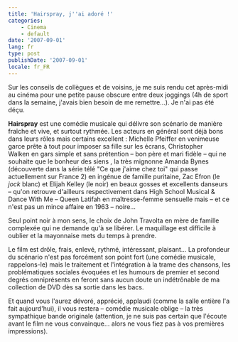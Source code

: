 ```yaml
---
title: 'Hairspray, j''ai adoré !'
categories:
    - Cinema
    - default
date: '2007-09-01'
lang: fr
type: post
publishDate: '2007-09-01'
locale: fr_FR
---
```


Sur les conseils de collègues et de voisins, je me suis rendu cet après-midi au cinéma pour une petite pause obscure entre deux joggings (4h de sport dans la semaine, j'avais bien besoin de me remettre…). Je n'ai pas été déçu.

**Hairspray** est une comédie musicale qui délivre son scénario de manière fraîche et vive, et surtout rythmée. Les acteurs en général sont déjà bons dans leurs rôles mais certains excellent : Michelle Pfeiffer en venimeuse garce prête à tout pour imposer sa fille sur les écrans, Christopher Walken en gars simple et sans prétention – bon père et mari fidèle – qui ne souhaite que le bonheur des siens , la très mignonne Amanda Bynes (découverte dans la série télé "Ce que j'aime chez toi" qui passe actuellement sur France 2) en ingénue de famille puritaine, Zac Efron (le _jock_ blanc) et Elijah Kelley (le noir) en beaux gosses et excellents danseurs – qu'on retrouve d'ailleurs respectivement dans High School Musical &amp; Dance With Me – Queen Latifah en maîtresse-femme sensuelle mais – et ce n'est pas un mince affaire en 1963 – noire…

Seul point noir à mon sens, le choix de John Travolta en mère de famille complexée qui ne demande qu'à se libérer. Le maquillage est difficile à oublier et la mayonnaise mets du temps à prendre.

Le film est drôle, frais, enlevé, rythmé, intéressant, plaisant… La profondeur du scénario n'est pas forcément son point fort (une comédie musicale, rappelons-le) mais le traitement et l'intégration à la trame des chansons, les problématiques sociales évoquées et les humours de premier et second degrés omniprésents en feront sans aucun doute un indétrônable de ma collection de DVD dès sa sortie dans les bacs.

Et quand vous l'aurez dévoré, apprécié, applaudi (comme la salle entière l'a fait aujourd'hui), il vous restera – comédie musicale oblige – la très sympathique bande originale (attention, je ne suis pas certain que l'écoute avant le film ne vous convainque… alors ne vous fiez pas à vos premières impressions).
